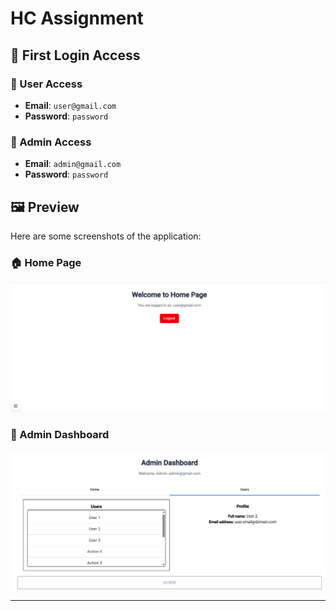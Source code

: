 # HC Assignment

## 🔐 First Login Access

### 👤 User Access
- **Email**: `user@gmail.com`  
- **Password**: `password`

### 👑 Admin Access
- **Email**: `admin@gmail.com`  
- **Password**: `password`


## 🖼️ Preview

Here are some screenshots of the application:

### 🏠 Home Page
![Home Page](images/homepage.png)

### 🔧 Admin Dashboard
![Admin Dashboard](images/admin_dashboard.png)

---